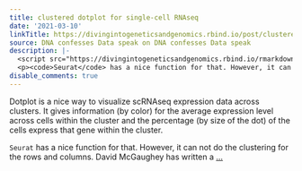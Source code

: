 ```yaml
---
title: clustered dotplot for single-cell RNAseq
date: '2021-03-10'
linkTitle: https://divingintogeneticsandgenomics.rbind.io/post/clustered-dotplot-for-single-cell-rnaseq/
source: DNA confesses Data speak on DNA confesses Data speak
description: |-
  <script src="https://divingintogeneticsandgenomics.rbind.io/rmarkdown-libs/header-attrs/header-attrs.js"></script> <p>Dotplot is a nice way to visualize scRNAseq expression data across clusters. It gives information (by color) for the average expression level across cells within the cluster and the percentage (by size of the dot) of the cells express that gene within the cluster.</p>
  <p><code>Seurat</code> has a nice function for that. However, it can not do the clustering for the rows and columns. David McGaughey has written a <a href="http://davemcg.github.io/post/lets-plot-scrna-dotplots/"> ...
disable_comments: true
---
```

<script src="https://divingintogeneticsandgenomics.rbind.io/rmarkdown-libs/header-attrs/header-attrs.js"></script> <p>Dotplot is a nice way to visualize scRNAseq expression data across clusters. It gives information (by color) for the average expression level across cells within the cluster and the percentage (by size of the dot) of the cells express that gene within the cluster.</p>
<p><code>Seurat</code> has a nice function for that. However, it can not do the clustering for the rows and columns. David McGaughey has written a <a href="http://davemcg.github.io/post/lets-plot-scrna-dotplots/"> ...